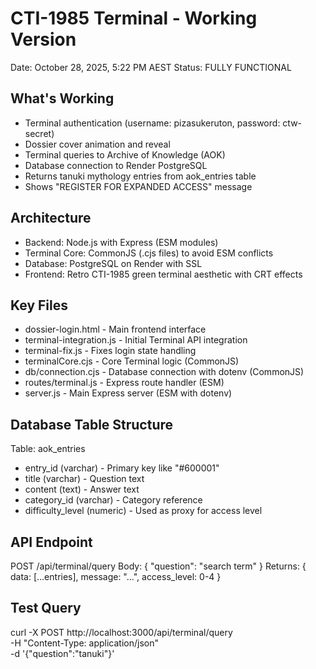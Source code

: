 # CTI-1985 Terminal - Working Version
Date: October 28, 2025, 5:22 PM AEST
Status: FULLY FUNCTIONAL

## What's Working
- Terminal authentication (username: pizasukeruton, password: ctw-secret)
- Dossier cover animation and reveal
- Terminal queries to Archive of Knowledge (AOK)
- Database connection to Render PostgreSQL
- Returns tanuki mythology entries from aok_entries table
- Shows "REGISTER FOR EXPANDED ACCESS" message

## Architecture
- Backend: Node.js with Express (ESM modules)
- Terminal Core: CommonJS (.cjs files) to avoid ESM conflicts
- Database: PostgreSQL on Render with SSL
- Frontend: Retro CTI-1985 green terminal aesthetic with CRT effects

## Key Files
- dossier-login.html - Main frontend interface
- terminal-integration.js - Initial Terminal API integration
- terminal-fix.js - Fixes login state handling
- terminalCore.cjs - Core Terminal logic (CommonJS)
- db/connection.cjs - Database connection with dotenv (CommonJS)
- routes/terminal.js - Express route handler (ESM)
- server.js - Main Express server (ESM with dotenv)

## Database Table Structure
Table: aok_entries
- entry_id (varchar) - Primary key like "#600001"
- title (varchar) - Question text
- content (text) - Answer text
- category_id (varchar) - Category reference
- difficulty_level (numeric) - Used as proxy for access level

## API Endpoint
POST /api/terminal/query
Body: { "question": "search term" }
Returns: { data: [...entries], message: "...", access_level: 0-4 }

## Test Query
curl -X POST http://localhost:3000/api/terminal/query \
  -H "Content-Type: application/json" \
  -d '{"question":"tanuki"}'
